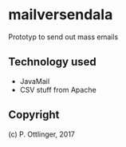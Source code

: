 # mailversendala
Prototyp to send out mass emails

## Technology used

* JavaMail
* CSV stuff from Apache

## Copyright

(c) P. Ottlinger, 2017
